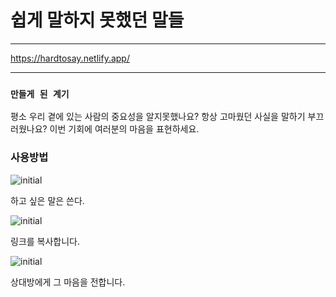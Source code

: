# 쉽게 말하지 못했던 말들


------------
https://hardtosay.netlify.app/

------------
### `만들게 된 계기`

평소 우리 곁에 있는 사람의 중요성을 알지못했나요? 항상 고마웠던 사실을 말하기 부끄러웠나요? 이번 기회에 여러분의 마음을 표현하세요.

### 사용방법

![initial](https://user-images.githubusercontent.com/57530375/114298792-02d25000-9af3-11eb-8702-fc7ac2db2beb.png)

하고 싶은 말은 쓴다.

![initial](https://user-images.githubusercontent.com/57530375/114298827-37460c00-9af3-11eb-959b-7cc63d58321a.png)

링크를 복사합니다.

![initial](https://user-images.githubusercontent.com/57530375/114298861-56449e00-9af3-11eb-8583-08817cecb97d.png)

상대방에게 그 마음을 전합니다.


